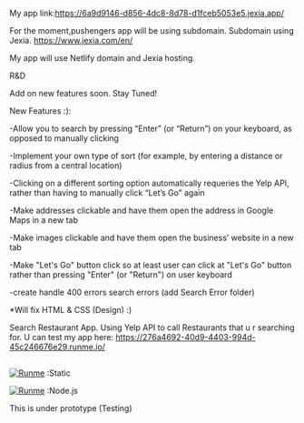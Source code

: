 My app link:https://6a9d9146-d856-4dc8-8d78-d1fceb5053e5.jexia.app/

For the moment,pushengers app will be using subdomain. Subdomain using Jexia. https://www.jexia.com/en/

My app will use Netlify domain and Jexia hosting.

R&D 




Add on new features soon. Stay Tuned!

New Features :):

-Allow you to search by pressing “Enter” (or “Return”) on your keyboard, as opposed to manually clicking

-Implement your own type of sort (for example, by entering a distance or radius from a central location)

-Clicking on a different sorting option automatically requeries the Yelp API, rather than having to manually click “Let’s Go” again

-Make addresses clickable and have them open the address in Google Maps in a new tab

-Make images clickable and have them open the business’ website in a new tab

-Make "Let's Go" button click so at least user can click at "Let's Go" button rather than pressing "Enter" (or "Return") on user keyboard

-create handle 400 errors search errors (add Search Error folder)

*Will fix HTML & CSS (Design) :)


Search Restaurant App. Using Yelp API to call Restaurants that u r searching for. U can test my app here:
https://276a4692-40d9-4403-994d-45c246676e29.runme.io/


##

[![Runme](https://runme.io/static/button.svg)](https://runme.io/run?app_id=53234fa7-fbc8-4f97-b9d3-824362785b0a) :Static

[![Runme](https://runme.io/static/button.svg)](https://runme.io/run?app_id=135021f7-64d5-4c9c-8744-7c992f233627) :Node.js


This is under prototype (Testing)
